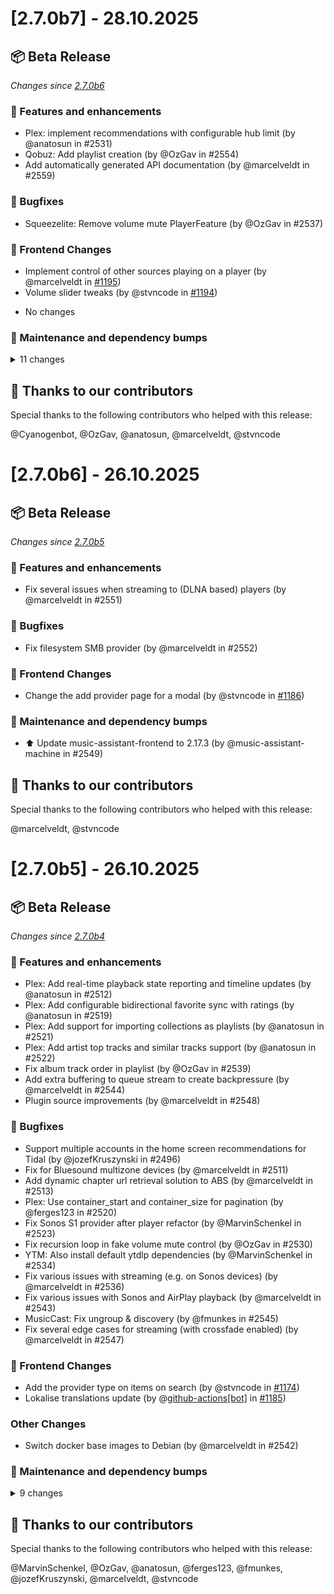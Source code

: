 # [2.7.0b7] - 28.10.2025

## 📦 Beta Release

_Changes since [2.7.0b6](https://github.com/music-assistant/server/releases/tag/2.7.0b6)_

### 🚀 Features and enhancements

- Plex: implement recommendations with configurable hub limit (by @anatosun in #2531)
- Qobuz: Add playlist creation (by @OzGav in #2554)
- Add automatically generated API documentation (by @marcelveldt in #2559)

### 🐛 Bugfixes

- Squeezelite: Remove volume mute PlayerFeature (by @OzGav in #2537)

### 🎨 Frontend Changes

- Implement control of other sources playing on a player (by @marcelveldt in [#1195](https://github.com/music-assistant/frontend/pull/1195))
- Volume slider tweaks (by @stvncode in [#1194](https://github.com/music-assistant/frontend/pull/1194))
* No changes

### 🧰 Maintenance and dependency bumps

<details>
<summary>11 changes</summary>

- Player controller mypy fixes (by @OzGav in #2546)
- ⬆️ Update music-assistant-models to 1.1.64 (by @music-assistant-machine in #2550)
- ⬆️ Update music-assistant-models to 1.1.65 (by @music-assistant-machine in #2553)
- Chore(deps): Bump tomli from 2.2.1 to 2.3.0 (by @dependabot[bot] in #2555)
- Chore(deps): Bump actions/upload-artifact from 4 to 5 (by @dependabot[bot] in #2556)
- Chore(deps): Bump orjson from 3.11.3 to 3.11.4 (by @dependabot[bot] in #2557)
- Chore(deps): Bump actions/download-artifact from 5 to 6 (by @dependabot[bot] in #2558)
- Chore(deps): Bump colorlog from 6.9.0 to 6.10.1 (by @dependabot[bot] in #2560)
- ⬆️ Update music-assistant-frontend to 2.17.4 (by @music-assistant-machine in #2561)
- Bluos default config tweaks (by @Cyanogenbot in #2562)
- ⬆️ Update music-assistant-frontend to 2.17.5 (by @music-assistant-machine in #2563)

</details>

## :bow: Thanks to our contributors

Special thanks to the following contributors who helped with this release:

@Cyanogenbot, @OzGav, @anatosun, @marcelveldt, @stvncode


# [2.7.0b6] - 26.10.2025

## 📦 Beta Release

_Changes since [2.7.0b5](https://github.com/music-assistant/server/releases/tag/2.7.0b5)_

### 🚀 Features and enhancements

- Fix several issues when streaming to (DLNA based) players (by @marcelveldt in #2551)

### 🐛 Bugfixes

- Fix filesystem SMB provider (by @marcelveldt in #2552)

### 🎨 Frontend Changes

- Change the add provider page for a modal (by @stvncode in [#1186](https://github.com/music-assistant/frontend/pull/1186))

### 🧰 Maintenance and dependency bumps

- ⬆️ Update music-assistant-frontend to 2.17.3 (by @music-assistant-machine in #2549)

## :bow: Thanks to our contributors

Special thanks to the following contributors who helped with this release:

@marcelveldt, @stvncode


# [2.7.0b5] - 26.10.2025

## 📦 Beta Release

_Changes since [2.7.0b4](https://github.com/music-assistant/server/releases/tag/2.7.0b4)_

### 🚀 Features and enhancements

- Plex: Add real-time playback state reporting and timeline updates (by @anatosun in #2512)
- Plex: Add configurable bidirectional favorite sync with ratings (by @anatosun in #2519)
- Plex: Add support for importing collections as playlists (by @anatosun in #2521)
- Plex: Add artist top tracks and similar tracks support (by @anatosun in #2522)
- Fix album track order in playlist (by @OzGav in #2539)
- Add extra buffering to queue stream to create backpressure (by @marcelveldt in #2544)
- Plugin source improvements (by @marcelveldt in #2548)

### 🐛 Bugfixes

- Support multiple accounts in the home screen recommendations for Tidal (by @jozefKruszynski in #2496)
- Fix for Bluesound multizone devices (by @marcelveldt in #2511)
- Add dynamic chapter url retrieval solution to ABS (by @marcelveldt in #2513)
- Plex: Use container_start and container_size for pagination (by @ferges123 in #2520)
- Fix Sonos S1 provider after player refactor (by @MarvinSchenkel in #2523)
- Fix recursion loop in fake volume mute control (by @OzGav in #2530)
- YTM: Also install default ytdlp dependencies (by @MarvinSchenkel in #2534)
- Fix various issues with streaming (e.g. on Sonos devices) (by @marcelveldt in #2536)
- Fix various issues with Sonos and AirPlay playback (by @marcelveldt in #2543)
- MusicCast: Fix ungroup & discovery (by @fmunkes in #2545)
- Fix several edge cases for streaming (with crossfade enabled) (by @marcelveldt in #2547)

### 🎨 Frontend Changes

- Add the provider type on items on search (by @stvncode in [#1174](https://github.com/music-assistant/frontend/pull/1174))
- Lokalise translations update (by @[github-actions[bot]](https://github.com/apps/github-actions) in [#1185](https://github.com/music-assistant/frontend/pull/1185))

### Other Changes

- Switch docker base images to Debian (by @marcelveldt in #2542)

### 🧰 Maintenance and dependency bumps

<details>
<summary>9 changes</summary>

- Chore(deps): Bump pychromecast from 14.0.7 to 14.0.9 (by @dependabot[bot] in #2489)
- Chore(deps): Bump aiohttp from 3.12.15 to 3.13.1 (by @dependabot[bot] in #2515)
- Chore(deps): Bump cryptography from 46.0.2 to 46.0.3 (by @dependabot[bot] in #2516)
- ⬆️ Update music-assistant-frontend to 2.17.2 (by @music-assistant-machine in #2529)
- Plex: Add anatosun as codeowner and change stage to alpha (by @anatosun in #2532)
- ⬆️ Update music-assistant-models to 1.1.63 (by @music-assistant-machine in #2533)
- Chore(deps): Bump actions/checkout from 4 to 5 (by @dependabot[bot] in #2535)
- Update 'Oops' label to 'Page Not Found' in Tidal auth (by @OzGav in #2538)
- Chore(deps): Bump actions/checkout from 4 to 5 (by @dependabot[bot] in #2541)

</details>

## :bow: Thanks to our contributors

Special thanks to the following contributors who helped with this release:

@MarvinSchenkel, @OzGav, @anatosun, @ferges123, @fmunkes, @jozefKruszynski, @marcelveldt, @stvncode


